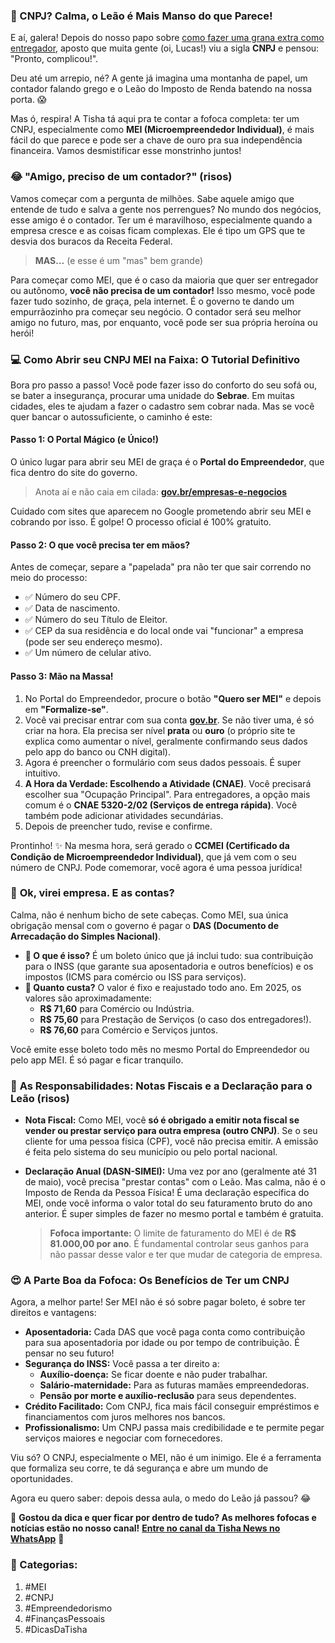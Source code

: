 ### 🦁 CNPJ? Calma, o Leão é Mais Manso do que Parece!

E aí, galera! Depois do nosso papo sobre [como fazer uma grana extra como entregador](./vire-socio-dos-gigantes-da-entrega), aposto que muita gente (oi, Lucas!) viu a sigla **CNPJ** e pensou: "Pronto, complicou!". 

Deu até um arrepio, né? A gente já imagina uma montanha de papel, um contador falando grego e o Leão do Imposto de Renda batendo na nossa porta. 😱

Mas ó, respira! A Tisha tá aqui pra te contar a fofoca completa: ter um CNPJ, especialmente como **MEI (Microempreendedor Individual)**, é mais fácil do que parece e pode ser a chave de ouro pra sua independência financeira. Vamos desmistificar esse monstrinho juntos!

### 😂 **"Amigo, preciso de um contador?" (risos)**

Vamos começar com a pergunta de milhões. Sabe aquele amigo que entende de tudo e salva a gente nos perrengues? No mundo dos negócios, esse amigo é o contador. Ter um é maravilhoso, especialmente quando a empresa cresce e as coisas ficam complexas. Ele é tipo um GPS que te desvia dos buracos da Receita Federal.

> **MAS...** (e esse é um "mas" bem grande)

Para começar como MEI, que é o caso da maioria que quer ser entregador ou autônomo, **você não precisa de um contador!** Isso mesmo, você pode fazer tudo sozinho, de graça, pela internet. É o governo te dando um empurrãozinho pra começar seu negócio. O contador será seu melhor amigo no futuro, mas, por enquanto, você pode ser sua própria heroína ou herói!

### 💻 **Como Abrir seu CNPJ MEI na Faixa: O Tutorial Definitivo**

Bora pro passo a passo! Você pode fazer isso do conforto do seu sofá ou, se bater a insegurança, procurar uma unidade do **Sebrae**. Em muitas cidades, eles te ajudam a fazer o cadastro sem cobrar nada. Mas se você quer bancar o autossuficiente, o caminho é este:

#### **Passo 1: O Portal Mágico (e Único!)**

O único lugar para abrir seu MEI de graça é o **Portal do Empreendedor**, que fica dentro do site do governo.

> Anota aí e não caia em cilada: **[gov.br/empresas-e-negocios](https://www.gov.br/empresas-e-negocios/pt-br)**

Cuidado com sites que aparecem no Google prometendo abrir seu MEI e cobrando por isso. É golpe! O processo oficial é 100% gratuito.

#### **Passo 2: O que você precisa ter em mãos?**

Antes de começar, separe a "papelada" pra não ter que sair correndo no meio do processo:

-   ✅ Número do seu CPF.
-   ✅ Data de nascimento.
-   ✅ Número do seu Título de Eleitor.
-   ✅ CEP da sua residência e do local onde vai "funcionar" a empresa (pode ser seu endereço mesmo).
-   ✅ Um número de celular ativo.

#### **Passo 3: Mão na Massa!**

1.  No Portal do Empreendedor, procure o botão **"Quero ser MEI"** e depois em **"Formalize-se"**.
2.  Você vai precisar entrar com sua conta **[gov.br](https://www.gov.br/pt-br)**. Se não tiver uma, é só criar na hora. Ela precisa ser nível **prata** ou **ouro** (o próprio site te explica como aumentar o nível, geralmente confirmando seus dados pelo app do banco ou CNH digital).
3.  Agora é preencher o formulário com seus dados pessoais. É super intuitivo.
4.  **A Hora da Verdade: Escolhendo a Atividade (CNAE)**. Você precisará escolher sua "Ocupação Principal". Para entregadores, a opção mais comum é o **CNAE 5320-2/02 (Serviços de entrega rápida)**. Você também pode adicionar atividades secundárias.
5.  Depois de preencher tudo, revise e confirme.

Prontinho! ✨ Na mesma hora, será gerado o **CCMEI (Certificado da Condição de Microempreendedor Individual)**, que já vem com o seu número de CNPJ. Pode comemorar, você agora é uma pessoa jurídica!

### 💸 **Ok, virei empresa. E as contas?**

Calma, não é nenhum bicho de sete cabeças. Como MEI, sua única obrigação mensal com o governo é pagar o **DAS (Documento de Arrecadação do Simples Nacional)**.

-   **🛑 O que é isso?** É um boleto único que já inclui tudo: sua contribuição para o INSS (que garante sua aposentadoria e outros benefícios) e os impostos (ICMS para comércio ou ISS para serviços).
-   **🤯 Quanto custa?** O valor é fixo e reajustado todo ano. Em 2025, os valores são aproximadamente:
    -   **R$ 71,60** para Comércio ou Indústria.
    -   **R$ 75,60** para Prestação de Serviços (o caso dos entregadores!).
    -   **R$ 76,60** para Comércio e Serviços juntos.

Você emite esse boleto todo mês no mesmo Portal do Empreendedor ou pelo app MEI. É só pagar e ficar tranquilo.

### 📝 **As Responsabilidades: Notas Fiscais e a Declaração para o Leão (risos)**

-   **Nota Fiscal:** Como MEI, você **só é obrigado a emitir nota fiscal se vender ou prestar serviço para outra empresa (outro CNPJ)**. Se o seu cliente for uma pessoa física (CPF), você não precisa emitir. A emissão é feita pelo sistema do seu município ou pelo portal nacional.
-   **Declaração Anual (DASN-SIMEI):** Uma vez por ano (geralmente até 31 de maio), você precisa "prestar contas" com o Leão. Mas calma, não é o Imposto de Renda da Pessoa Física! É uma declaração específica do MEI, onde você informa o valor total do seu faturamento bruto do ano anterior. É super simples de fazer no mesmo portal e também é gratuita.
    
    > **Fofoca importante:** O limite de faturamento do MEI é de **R$ 81.000,00 por ano**. É fundamental controlar seus ganhos para não passar desse valor e ter que mudar de categoria de empresa.
    

### 😍 **A Parte Boa da Fofoca: Os Benefícios de Ter um CNPJ**

Agora, a melhor parte! Ser MEI não é só sobre pagar boleto, é sobre ter direitos e vantagens:

-   **Aposentadoria:** Cada DAS que você paga conta como contribuição para sua aposentadoria por idade ou por tempo de contribuição. É pensar no seu futuro!
-   **Segurança do INSS:** Você passa a ter direito a:
    -   **Auxílio-doença:** Se ficar doente e não puder trabalhar.
    -   **Salário-maternidade:** Para as futuras mamães empreendedoras.
    -   **Pensão por morte e auxílio-reclusão** para seus dependentes.
-   **Crédito Facilitado:** Com CNPJ, fica mais fácil conseguir empréstimos e financiamentos com juros melhores nos bancos.
-   **Profissionalismo:** Um CNPJ passa mais credibilidade e te permite pegar serviços maiores e negociar com fornecedores.

Viu só? O CNPJ, especialmente o MEI, não é um inimigo. Ele é a ferramenta que formaliza seu corre, te dá segurança e abre um mundo de oportunidades.

Agora eu quero saber: depois dessa aula, o medo do Leão já passou? 😂

🌟 **Gostou da dica e quer ficar por dentro de tudo? As melhores fofocas e notícias estão no nosso canal!** [**Entre no canal da Tisha News no WhatsApp**](./tisha-no-whatsapp.html) 📲

### 📂 Categorias:

1.  #MEI
2.  #CNPJ
3.  #Empreendedorismo
4.  #FinançasPessoais
5.  #DicasDaTisha
